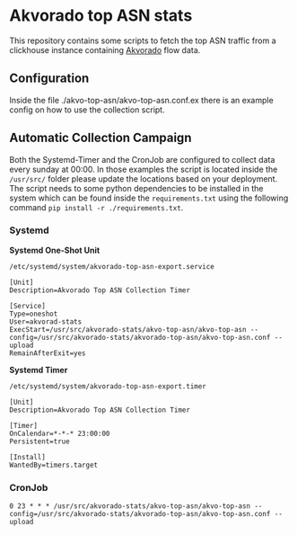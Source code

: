 # Akvorado top ASN stats

This repository contains some scripts to fetch the top ASN traffic from a clickhouse instance containing [Akvorado](https://github.com/akvorado/akvorado) flow data.

## Configuration

Inside the file ./akvo-top-asn/akvo-top-asn.conf.ex there is an example config on how to use the collection script.

## Automatic Collection Campaign

Both the Systemd-Timer and the CronJob are configured to collect data every sunday at 00:00. In those examples the script is located inside the 
`/usr/src/` folder please update the locations based on your deployment. The script needs to some python dependencies to be installed in the 
system which can be found inside the `requirements.txt` using the following command `pip install -r ./requirements.txt`.

### Systemd

**Systemd One-Shot Unit**

`/etc/systemd/system/akvorado-top-asn-export.service`
```
[Unit]
Description=Akvorado Top ASN Collection Timer

[Service]
Type=oneshot
User=akvorad-stats
ExecStart=/usr/src/akvorado-stats/akvo-top-asn/akvo-top-asn --config=/usr/src/akvorado-stats/akvorado-top-asn/akvo-top-asn.conf --upload
RemainAfterExit=yes
```

**Systemd Timer**

`/etc/systemd/system/akvorado-top-asn-export.timer`
```
[Unit]
Description=Akvorado Top ASN Collection Timer

[Timer]
OnCalendar=*-*-* 23:00:00
Persistent=true

[Install]
WantedBy=timers.target
```

### CronJob

```
0 23 * * * /usr/src/akvorado-stats/akvo-top-asn/akvo-top-asn --config=/usr/src/akvorado-stats/akvorado-top-asn/akvo-top-asn.conf --upload
```
